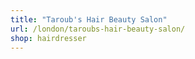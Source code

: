 ```yaml
---
title: "Taroub's Hair Beauty Salon"
url: /london/taroubs-hair-beauty-salon/
shop: hairdresser
---
```

